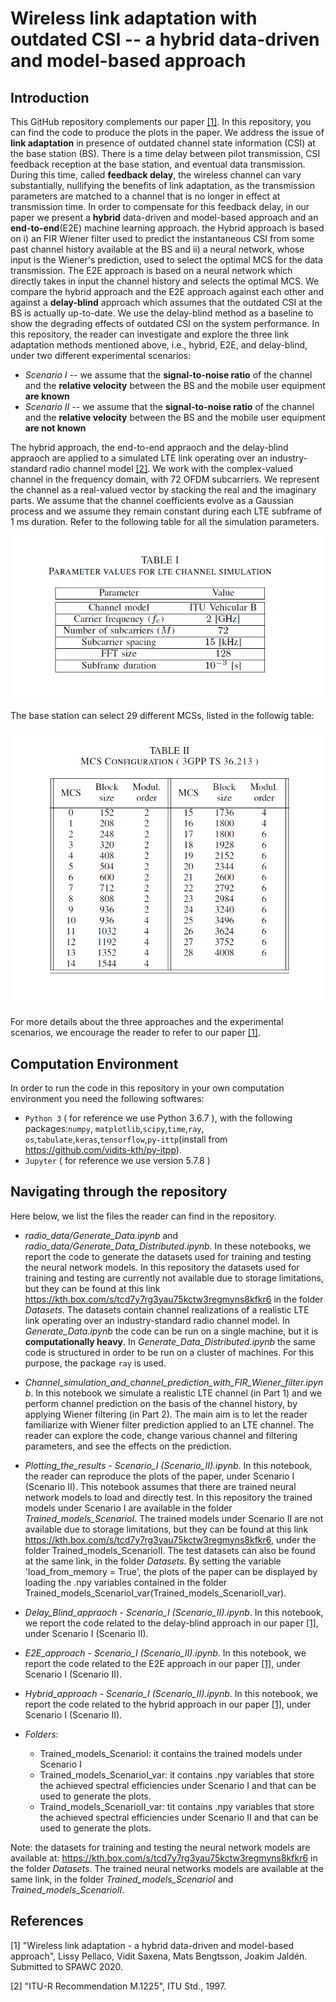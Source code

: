 # Wireless link adaptation with outdated CSI -- a hybrid data-driven and model-based approach

## Introduction
This GitHub repository complements our paper [[1]](#ourpaper). In this repository, you can find the code to produce the plots in the paper. We address the issue of **link adaptation** in presence of outdated channel state information (CSI) at the base station (BS). 
There is a time delay between pilot transmission, CSI feedback reception at the base station, and eventual data transmission. During this time, called **feedback delay**, the wireless channel can vary substantially, nullifying the benefits of link adaptation, as the transmission parameters are matched to a channel that is no longer in effect at transmission time.
In order to compensate for this feedback delay, in our paper we present a **hybrid** data-driven and model-based approach and an **end-to-end**(E2E) machine learning approach. the Hybrid approach is based on i) an FIR Wiener filter used to predict the instantaneous CSI from some past channel history available at the BS and ii) a neural network, whose input is the Wiener's prediction, used to select the optimal MCS for the data transmission. The E2E approach is based on a neural network which directly takes in input the channel history and selects the optimal MCS. We compare the hybrid approach and the E2E approach against each other and against a **delay-blind** approach which assumes that the outdated CSI at the BS is actually up-to-date. We use the delay-blind method as a baseline to show the degrading effects of outdated CSI on the system performance.
In this repository, the reader can investigate and explore the three link adaptation methods mentioned above, i.e., hybrid, E2E, and delay-blind, under two different experimental scenarios:

- *Scenario I* -- we assume that the **signal-to-noise ratio** of the channel and the **relative velocity** between the BS and the mobile user equipment **are known**
- *Scenario II* -- we assume that the **signal-to-noise ratio** of the channel and the **relative velocity** between the BS and the mobile user equipment **are not known**

The hybrid approach, the end-to-end appraoch and the delay-blind appraoch are applied to a simulated LTE link operating over an industry-standard radio channel model [[2]](#channel_model). We work with the complex-valued channel in the frequency domain, with 72 OFDM subcarriers. We represent the channel as a real-valued vector by stacking the real and the imaginary parts. 
We assume that the channel coefficients evolve as a Gaussian process and we assume they remain constant during each LTE subframe of 1 ms duration. Refer to the following table for all the simulation parameters.

![](figures/table_param_2.png)

The base station can select 29 different MCSs, listed in the followig table:

![](figures/table_MCS_2.png)

For more details about the three approaches and the experimental scenarios, we encourage the reader to refer to our paper [[1]](#ourpaper).

## Computation Environment
In order to run the code in this repository in your own computation environment you need the following softwares:
* `Python 3` ( for reference we use Python 3.6.7 ), with the following packages:`numpy`, `matplotlib`,`scipy`,`time`,`ray`, `os`,`tabulate`,`keras`,`tensorflow`,`py-ittp`(install from https://github.com/vidits-kth/py-itpp).
* `Jupyter` ( for reference we use version 5.7.8 )


## Navigating through the repository
Here below, we list the files the reader can find in the repository.

* *radio_data/Generate_Data.ipynb* and *radio_data/Generate_Data_Distributed.ipynb*. In these notebooks, we report the code to generate the datasets used for training and testing the neural network models. In this repository the datasets used for training and testing are currently not available due to storage limitations, but they can be found at this link https://kth.box.com/s/tcd7y7rg3yau75kctw3regmyns8kfkr6 in the folder *Datasets*. The datasets contain channel realizations of a realistic LTE link operating over an industry-standard radio channel model. In *Generate_Data.ipynb* the code can be run on a single machine, but it is **computationally heavy**. In *Generate_Data_Distributed.ipynb* the same code is structured in order to be run on a cluster of machines. For this purpose, the package `ray` is used.

* *Channel_simulation_and_channel_prediction_with_FIR_Wiener_filter.ipynb*.
In this notebook we simulate a realistic LTE channel (in Part 1) and we perform channel prediction on the basis of the channel history, by applying Wiener filtering (in Part 2). The main aim is to let the reader familiarize with Wiener filter prediction applied to an LTE channel. The reader can explore the code, change various channel and filtering parameters, and see the effects on the prediction.

* *Plotting_the_results - Scenario_I (Scenario_II).ipynb*.
In this notebook, the reader can reproduce the plots of the paper, under Scenario I (Scenario II). This notebook assumes that there are trained neural network models to load and directly test. In this repository the trained models under Scenario I are available in the folder *Trained_models_ScenarioI*. The trained models under Scenario II are not available due to storage limitations, but they can be found at this link  https://kth.box.com/s/tcd7y7rg3yau75kctw3regmyns8kfkr6, under the folder Trained_models_ScenarioII. The test datasets can also be found at the same link, in the folder *Datasets*. By setting the variable 'load_from_memory = True', the plots of the paper can be displayed by loading the .npy variables contained in the folder Trained_models_ScenarioI_var(Trained_models_ScenarioII_var).

* *Delay_Blind_appraoch - Scenario_I (Scenario_II).ipynb*.
In this notebook, we report the code related to the delay-blind approach in our paper [[1]](#ourpaper), under Scenario I (Scenario II).

* *E2E_approach - Scenario_I (Scenario_II).ipynb*.
In this notebook, we report the code related to the E2E approach in our paper [[1]](#ourpaper), under Scenario I (Scenario II).

* *Hybrid_approach - Scenario_I (Scenario_II).ipynb*.
In this notebook, we report the code related to the hybrid approach in our paper [[1]](#ourpaper), under Scenario I (Scenario II).

* *Folders*:
  - Trained_models_ScenarioI: it contains the trained models under Scenario I
  - Trained_models_ScenarioI_var: it contains .npy variables that store the achieved spectral efficiencies under Scenario I and that can be used to generate the plots.
  - Traind_models_ScenarioII_var: tit contains .npy variables that store the achieved spectral efficiencies under Scenario II and that can be used to generate the plots.
  
Note: the datasets for training and testing the neural network models are available at: https://kth.box.com/s/tcd7y7rg3yau75kctw3regmyns8kfkr6 in the folder *Datasets*. The trained neural networks models are available at the same link, in the folder *Trained_models_ScenarioI* and *Trained_models_ScenarioII*. 

## References
<a id='ourpaper'></a> [1] "Wireless link adaptation - a hybrid data-driven and model-based approach", Lissy Pellaco, Vidit Saxena, Mats Bengtsson, Joakim Jaldén. Submitted to SPAWC 2020.

<a id='channel_model'></a> [2] "ITU-R Recommendation M.1225", ITU Std., 1997.

